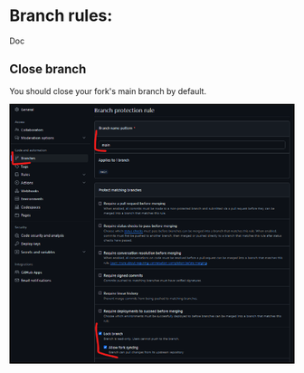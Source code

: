 # Branch rules:

Doc


## Close branch


You should close your fork's main branch by default.


![Close the main branch](../../PICTURES/Branch_Rules_Close.png)